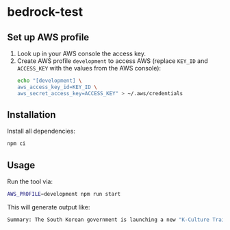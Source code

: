 # bedrock-test

## Set up AWS profile

1. Look up in your AWS console the access key.
2. Create AWS profile `development` to access AWS (replace `KEY_ID` and `ACCESS_KEY` with the values from the AWS console):
	```sh
	echo "[development] \
	aws_access_key_id=KEY_ID \
	aws_secret_access_key=ACCESS_KEY" > ~/.aws/credentials
	```

## Installation

Install all dependencies:
```sh
npm ci
```

## Usage

Run the tool via:
```sh
AWS_PROFILE=development npm run start
```

This will generate output like:
```sh
Summary: The South Korean government is launching a new "K-Culture Training Visa" to attract foreign nationals who wish to train in K-pop dancing, choreography, and modeling, as part of its efforts to revive the country's tourism industry to pre-pandemic levels.
```
